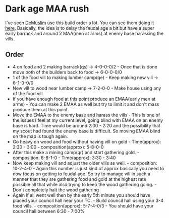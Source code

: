# Dark age MAA rush

I've seen [DeMuslim](https://liquipedia.net/starcraft2/DeMusliM) use this build order a lot. You can see them doing it [here](https://youtu.be/DBD8GVrnmOk?t=20). Basically, the idea is to delay the feudal age a bit but have a super early barrack and around 2 MAA(men at arms) at enemy base harassing the vills.

## Order

- 4 on food and 2 making barrack(qs) -&gt; 4-0-0-0/2 - Once that is done move both of the builders back to food -&gt; 6-0-0-0/0
- 1 of the food vill to making lumber camp(qe) - Keep making new vill -&gt; 6-1-0-0/0
- New vill to wood near lumber camp -&gt; 7-2-0-0 - Make house using any of the food vill
- If you have enough food at this point produce an EMAA(early men at arms) - You can make 2 EMAA as well but try to limit it and don't mass produce them at this point.
- Move the EMAA to the enemy base and harass the vills - This is one of the issues I feel at my current level, going blind with EMAA on an enemy base is hard. Time would be around 2:00 - 2:20 and the possibility that my scout had found the enemy base is difficult. So moving EMAA blind on the map is tough again.
- Go heavy on wood and food without having vill on gold - Time(approx): 2:30 - 3:00 - composition(approx): 5-8-0-0
- After this make a mining camp(qr) and start gathering gold. - composition: 6-8-1-0 - Time(approx): 3:30 - 3:40
- Now keep making vill and adjust the older vills as well. - composition: 10-2-4-0 - Again this number is just kind of approx basically you need to now focus on getting to feudal age. So try to manage vill in such a manner that they are gathering food and gold at the highest rate possible all that while also trying to keep the wood gathering going. - Don't completely halt the wood gathering
- Again if all went well then by the early 5th minute you should have placed your council hall near your TC. - Build council hall using your 3-4 food vills. - composition(approx): 5-7-4-0/3 - You should have your council hall between 6:30 - 7:00%